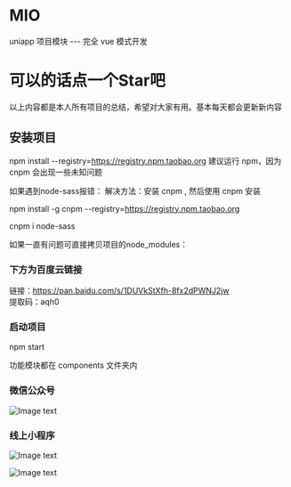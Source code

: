 # MIO
uniapp 项目模块 --- 完全 vue 模式开发

# 可以的话点一个Star吧
以上内容都是本人所有项目的总结，希望对大家有用。基本每天都会更新新内容

## 安装项目
npm install --registry=https://registry.npm.taobao.org
建议运行 npm，因为 cnpm 会出现一些未知问题

如果遇到node-sass报错：
解决方法：安装 cnpm , 然后使用 cnpm 安装

npm install -g cnpm --registry=https://registry.npm.taobao.org

cnpm i node-sass


如果一直有问题可直接拷贝项目的node_modules：
### 下方为百度云链接
链接：https://pan.baidu.com/s/1DUVkStXfh-8fx2dPWNJ2jw <br>
提取码：aqh0

### 启动项目
npm start

功能模块都在 components 文件夹内


### 微信公众号
![Image text](https://i.loli.net/2020/04/29/U72bHxanENvJpR4.jpg)
### 线上小程序
![Image text](https://i.loli.net/2020/04/29/zrBxEGDC53FIdq7.jpg)

![Image text](https://i.loli.net/2020/04/29/O9gqu4Wa52Vnbhv.jpg)

